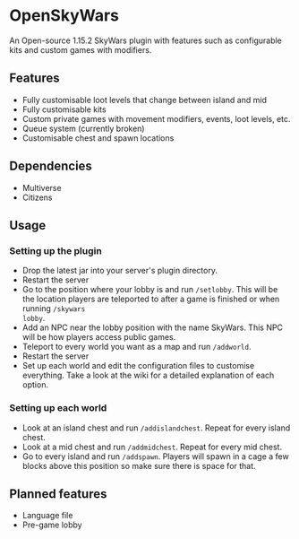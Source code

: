 # OpenSkyWars

An Open-source 1.15.2 SkyWars plugin with features such as configurable kits and custom games with modifiers.

## Features

- Fully customisable loot levels that change between island and mid
- Fully customisable kits
- Custom private games with movement modifiers, events, loot levels, etc.
- Queue system (currently broken)
- Customisable chest and spawn locations

## Dependencies

- Multiverse
- Citizens

## Usage

### Setting up the plugin

- Drop the latest jar into your server's plugin directory.
- Restart the server
- Go to the position where your lobby is and run <code>/setlobby</code>. This will be the location players are teleported to after a game is finished or when running <code>/skywars lobby</code>.
- Add an NPC near the lobby position with the name SkyWars. This NPC will be how players access public games.
- Teleport to every world you want as a map and run <code>/addworld</code>.
- Restart the server
- Set up each world and edit the configuration files to customise everything. Take a look at the wiki for a detailed explanation of each option.

### Setting up each world

- Look at an island chest and run <code>/addislandchest</code>. Repeat for every island chest.
- Look at a mid chest and run <code>/addmidchest</code>. Repeat for every mid chest.
- Go to every island and run <code>/addspawn</code>. Players will spawn in a cage a few blocks above this position so make sure there is space for that.

## Planned features

- Language file
- Pre-game lobby
